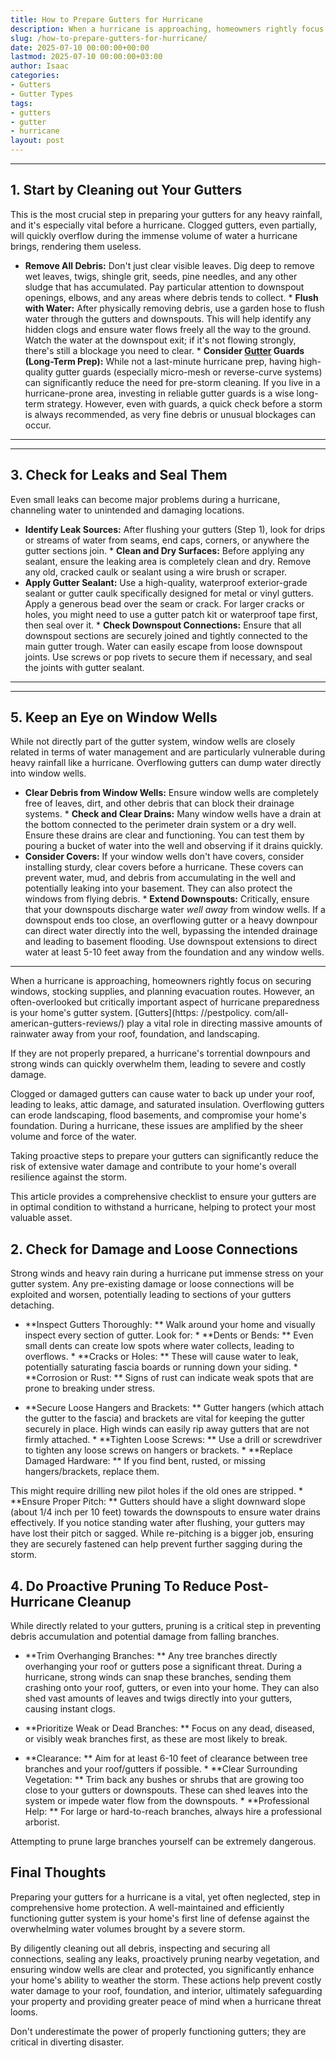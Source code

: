 ```yaml
---
title: How to Prepare Gutters for Hurricane
description: When a hurricane is approaching, homeowners rightly focus on securing windows, stocking supplies, and planning evacuation routes.
slug: /how-to-prepare-gutters-for-hurricane/
date: 2025-07-10 00:00:00+00:00
lastmod: 2025-07-10 00:00:00+03:00
author: Isaac
categories:
- Gutters
- Gutter Types
tags:
- gutters
- gutter
- hurricane
layout: post
---
```

---
## 1. Start by Cleaning out Your Gutters
This is the most crucial step in preparing your gutters for any heavy rainfall, and it's especially vital before a hurricane. Clogged gutters, even partially, will quickly overflow during the immense volume of water a hurricane brings, rendering them useless.
* **Remove All Debris:** Don't just clear visible leaves. Dig deep to remove wet leaves, twigs, shingle grit, seeds, pine needles, and any other sludge that has accumulated. Pay particular attention to downspout openings, elbows, and any areas where debris tends to collect. * **Flush with Water:** After physically removing debris, use a garden hose to flush water through the gutters and downspouts. This will help identify any hidden clogs and ensure water flows freely all the way to the ground.
Watch the water at the downspout exit; if it's not flowing strongly, there's still a blockage you need to clear. * **Consider [Gutter](https://pestpolicy.com/are-gutters-necessary/) Guards (Long-Term Prep):** While not a last-minute hurricane prep, having high-quality gutter guards (especially micro-mesh or reverse-curve systems) can significantly reduce the need for pre-storm cleaning. If you live in a hurricane-prone area, investing in reliable gutter guards is a wise long-term strategy.
However, even with guards, a quick check before a storm is always recommended, as very fine debris or unusual blockages can occur.
---
---
## 3. Check for Leaks and Seal Them
Even small leaks can become major problems during a hurricane, channeling water to unintended and damaging locations.
* **Identify Leak Sources:** After flushing your gutters (Step 1), look for drips or streams of water from seams, end caps, corners, or anywhere the gutter sections join. * **Clean and Dry Surfaces:** Before applying any sealant, ensure the leaking area is completely clean and dry. Remove any old, cracked caulk or sealant using a wire brush or scraper.
* **Apply Gutter Sealant:** Use a high-quality, waterproof exterior-grade sealant or gutter caulk specifically designed for metal or vinyl gutters. Apply a generous bead over the seam or crack. For larger cracks or holes, you might need to use a gutter patch kit or waterproof tape first, then seal over it. * **Check Downspout Connections:** Ensure that all downspout sections are securely joined and tightly connected to the main gutter trough. Water can easily escape from loose downspout joints.
Use screws or pop rivets to secure them if necessary, and seal the joints with gutter sealant.
---
---
## 5. Keep an Eye on Window Wells
While not directly part of the gutter system, window wells are closely related in terms of water management and are particularly vulnerable during heavy rainfall like a hurricane. Overflowing gutters can dump water directly into window wells.
* **Clear Debris from Window Wells:** Ensure window wells are completely free of leaves, dirt, and other debris that can block their drainage systems. * **Check and Clear Drains:** Many window wells have a drain at the bottom connected to the perimeter drain system or a dry well. Ensure these drains are clear and functioning. You can test them by pouring a bucket of water into the well and observing if it drains quickly.
* **Consider Covers:** If your window wells don't have covers, consider installing sturdy, clear covers before a hurricane. These covers can prevent water, mud, and debris from accumulating in the well and potentially leaking into your basement. They can also protect the windows from flying debris. * **Extend Downspouts:** Critically, ensure that your downspouts discharge water *well away* from window wells.
If a downspout ends too close, an overflowing gutter or a heavy downpour can direct water directly into the well, bypassing the intended drainage and leading to basement flooding. Use downspout extensions to direct water at least 5-10 feet away from the foundation and any window wells.
---

When a hurricane is approaching, homeowners rightly focus on securing windows, stocking supplies, and planning evacuation routes. However, an often-overlooked but critically important aspect of hurricane preparedness is your home's gutter system. [Gutters](https: //pestpolicy. com/all-american-gutters-reviews/) play a vital role in directing massive amounts of rainwater away from your roof, foundation, and landscaping.

If they are not properly prepared, a hurricane's torrential downpours and strong winds can quickly overwhelm them, leading to severe and costly damage.

Clogged or damaged gutters can cause water to back up under your roof, leading to leaks, attic damage, and saturated insulation. Overflowing gutters can erode landscaping, flood basements, and compromise your home's foundation. During a hurricane, these issues are amplified by the sheer volume and force of the water.

Taking proactive steps to prepare your gutters can significantly reduce the risk of extensive water damage and contribute to your home's overall resilience against the storm.

This article provides a comprehensive checklist to ensure your gutters are in optimal condition to withstand a hurricane, helping to protect your most valuable asset.

##  2. Check for Damage and Loose Connections

Strong winds and heavy rain during a hurricane put immense stress on your gutter system. Any pre-existing damage or loose connections will be exploited and worsen, potentially leading to sections of your gutters detaching.

* **Inspect Gutters Thoroughly: ** Walk around your home and visually inspect every section of gutter. Look for: * **Dents or Bends: ** Even small dents can create low spots where water collects, leading to overflows. * **Cracks or Holes: ** These will cause water to leak, potentially saturating fascia boards or running down your siding. * **Corrosion or Rust: ** Signs of rust can indicate weak spots that are prone to breaking under stress.

* **Secure Loose Hangers and Brackets: ** Gutter hangers (which attach the gutter to the fascia) and brackets are vital for keeping the gutter securely in place. High winds can easily rip away gutters that are not firmly attached. * **Tighten Loose Screws: ** Use a drill or screwdriver to tighten any loose screws on hangers or brackets. * **Replace Damaged Hardware: ** If you find bent, rusted, or missing hangers/brackets, replace them.

This might require drilling new pilot holes if the old ones are stripped. * **Ensure Proper Pitch: ** Gutters should have a slight downward slope (about 1/4 inch per 10 feet) towards the downspouts to ensure water drains effectively. If you notice standing water after flushing, your gutters may have lost their pitch or sagged. While re-pitching is a bigger job, ensuring they are securely fastened can help prevent further sagging during the storm.

##  4. Do Proactive Pruning To Reduce Post-Hurricane Cleanup

While directly related to your gutters, pruning is a critical step in preventing debris accumulation and potential damage from falling branches.

* **Trim Overhanging Branches: ** Any tree branches directly overhanging your roof or gutters pose a significant threat. During a hurricane, strong winds can snap these branches, sending them crashing onto your roof, gutters, or even into your home. They can also shed vast amounts of leaves and twigs directly into your gutters, causing instant clogs.

* **Prioritize Weak or Dead Branches: ** Focus on any dead, diseased, or visibly weak branches first, as these are most likely to break.

* **Clearance: ** Aim for at least 6-10 feet of clearance between tree branches and your roof/gutters if possible. * **Clear Surrounding Vegetation: ** Trim back any bushes or shrubs that are growing too close to your gutters or downspouts. These can shed leaves into the system or impede water flow from the downspouts. * **Professional Help: ** For large or hard-to-reach branches, always hire a professional arborist.

Attempting to prune large branches yourself can be extremely dangerous.

##  Final Thoughts

Preparing your gutters for a hurricane is a vital, yet often neglected, step in comprehensive home protection. A well-maintained and efficiently functioning gutter system is your home's first line of defense against the overwhelming water volumes brought by a severe storm.

By diligently cleaning out all debris, inspecting and securing all connections, sealing any leaks, proactively pruning nearby vegetation, and ensuring window wells are clear and protected, you significantly enhance your home's ability to weather the storm. These actions help prevent costly water damage to your roof, foundation, and interior, ultimately safeguarding your property and providing greater peace of mind when a hurricane threat looms.

Don't underestimate the power of properly functioning gutters; they are critical in diverting disaster.
